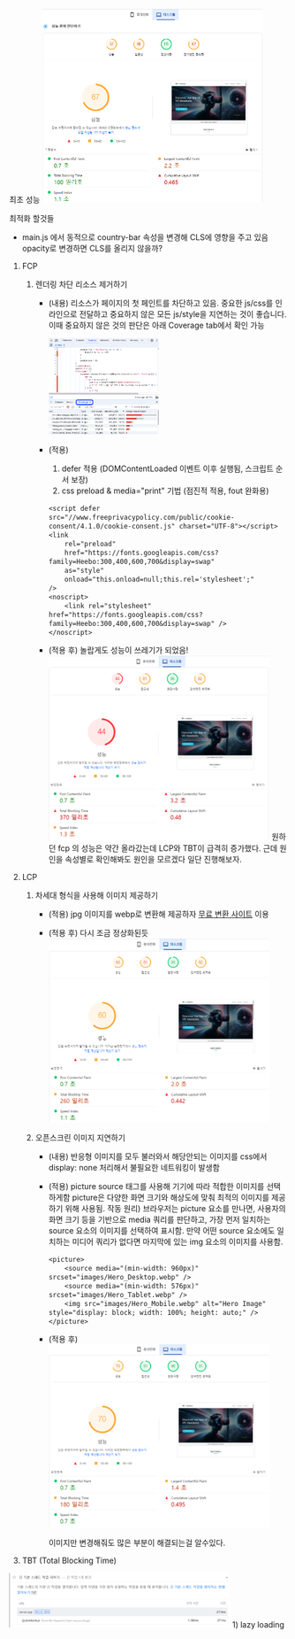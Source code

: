 최초 성능
<img src="./images/readme/스크린샷 2025-06-04 164206.png" width=400 />

최적화 할것들

- main.js 에서 동적으로 country-bar 속성을 변경해 CLS에 영향을 주고 있음 opacity로 변경하면 CLS를 올리지 않을까?

1. FCP
    1) 렌더링 차단 리소스 제거하기
        - (내용) 리소스가 페이지의 첫 페인트를 차단하고 있음. 중요한 js/css를 인라인으로 전달하고 중요하지 않은 모든 js/style을 지연하는 것이 좋습니다. 이때 중요하지 않은 것의 판단은 아래 Coverage tab에서 확인 가능

            <img src="./images/readme/스크린샷 2025-06-04 173203.png" width=200 />
        
        - (적용)
            1. defer 적용 (DOMContentLoaded 이벤트 이후 실행됨, 스크립트 순서 보장) 
            2. css preload & media="print" 기법 (점진적 적용, fout 완화용)
            ```
            <script defer src="//www.freeprivacypolicy.com/public/cookie-consent/4.1.0/cookie-consent.js" charset="UTF-8"></script>
            <link
                rel="preload"
                href="https://fonts.googleapis.com/css?family=Heebo:300,400,600,700&display=swap"
                as="style"
                onload="this.onload=null;this.rel='stylesheet';"
            />
            <noscript>
                <link rel="stylesheet" href="https://fonts.googleapis.com/css?family=Heebo:300,400,600,700&display=swap" />
            </noscript>
            ```
        - (적용 후)
            놀랍게도 성능이 쓰레기가 되었음!
            <img src="./images/readme/스크린샷 2025-06-04 173546.png" width=400 />
            원하던 fcp 의 성능은 약간 올라갔는데 LCP와 TBT이 급격히 증가했다. 근데 원인을 속성별로 확인해봐도 원인을 모르겠다 일단 진행해보자.

2. LCP
    1) 차세대 형식을 사용해 이미지 제공하기
        - (적용) jpg 이미지를 webp로 변환해 제공하자
        [무료 변환 사이트](https://convertio.co/kr/jpg-webp/) 이용

        - (적용 후) 다시 조금 정상화된듯
            <img src="./images/readme/스크린샷 2025-06-04 213948.png" width=400 />

    2) 오픈스크린 이미지 지연하기
        - (내용) 반응형 이미지를 모두 불러와서 해당안되는 이미지를 css에서 display: none 처리해서 불필요한 네트워킹이 발생함
        - (적용) picture source 태그를 사용해 기기에 따라 적합한 이미지를 선택하게함
            picture은 다양한 화면 크기와 해상도에 맞춰 최적의 이미지를 제공하기 위해 사용됨.
            작동 원리) 브라우저는 picture 요소를 만나면, 사용자의 화면 크기 등을 기반으로 media 쿼리를 판단하고, 가장 먼저 일치하는 source 요소의 이미지를 선택하여 표시함.
            만약 어떤 source 요소에도 일치하는 미디어 쿼리가 없다면 마지막에 있는 img 요소의 이미지를 사용함.
            ```
            <picture>
                <source media="(min-width: 960px)" srcset="images/Hero_Desktop.webp" />
                <source media="(min-width: 576px)" srcset="images/Hero_Tablet.webp" />
                <img src="images/Hero_Mobile.webp" alt="Hero Image" style="display: block; width: 100%; height: auto;" />
            </picture>
            ```

        - (적용 후)
            <img src="./images/readme/스크린샷 2025-06-04 223636.png" width=400 />
            
            이미지만 변경해줘도 많은 부분이 해결되는걸 알수있다.

        
3. TBT (Total Blocking Time)
<img src="./images/readme/스크린샷 2025-06-04 224610.png"  width=400 />
    1) lazy loading
    <!-- 2)  -->
    